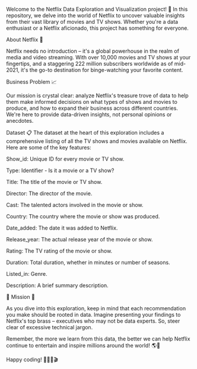 Welcome to the Netflix Data Exploration and Visualization project! 🎉 In this repository, we delve into the world of Netflix to uncover valuable insights from their vast library of movies and TV shows. Whether you're a data enthusiast or a Netflix aficionado, this project has something for everyone.

About Netflix 🍿

Netflix needs no introduction – it's a global powerhouse in the realm of media and video streaming. With over 10,000 movies and TV shows at your fingertips, and a staggering 222 million subscribers worldwide as of mid-2021, it's the go-to destination for binge-watching your favorite content.

Business Problem 📈

Our mission is crystal clear: analyze Netflix's treasure trove of data to help them make informed decisions on what types of shows and movies to produce, and how to expand their business across different countries. We're here to provide data-driven insights, not personal opinions or anecdotes.

Dataset 📋
The dataset at the heart of this exploration includes a comprehensive listing of all the TV shows and movies available on Netflix. Here are some of the key features:

Show_id: Unique ID for every movie or TV show.

Type: Identifier - Is it a movie or a TV show?

Title: The title of the movie or TV show.

Director: The director of the movie.

Cast: The talented actors involved in the movie or show.

Country: The country where the movie or show was produced.

Date_added: The date it was added to Netflix.

Release_year: The actual release year of the movie or show.

Rating: The TV rating of the movie or show.

Duration: Total duration, whether in minutes or number of seasons.

Listed_in: Genre.

Description: A brief summary description.

🚀 Mission 🚀

As you dive into this exploration, keep in mind that each recommendation you make should be rooted in data. Imagine presenting your findings to Netflix's top brass – executives who may not be data experts. So, steer clear of excessive technical jargon.

Remember, the more we learn from this data, the better we can help Netflix continue to entertain and inspire millions around the world! 🌎🍿

Happy coding! 🚀👨‍💻🎬
